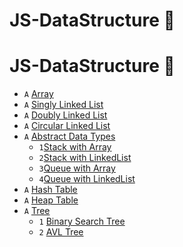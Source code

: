 # JS-DataStructure 🚀

# JS-DataStructure 🚀

* `A` [Array](src/1.Array)
* `A` [Singly Linked List](src/2.LinkedList)
* `A` [Doubly Linked List](src/2.LinkedList)
* `A` [Circular Linked List](src/2.LinkedList)
* `A` [Abstract Data Types](src/3.Abstract_Data_Type)
   * `1`[Stack with Array](src/3.AbstractDataType/Stack)
   * `2`[Stack with LinkedList](src/3.AbstractDataType/Stack)
   * `3`[Queue with Array](src/3.AbstractDataType/Queue)
   * `4`[Queue with LinkedList](src/3.AbstractDataType/Queue)
* `A` [Hash Table](src/5.Hash)
* `A` [Heap Table](src/6.Heaps)
* `A` [Tree](src/4.Tree)
  * `1` [Binary Search Tree](src/4.Tree/1.BinarySearchTree)
  * `2` [AVL Tree](src/4.Tree/5.AVLTree)
 
